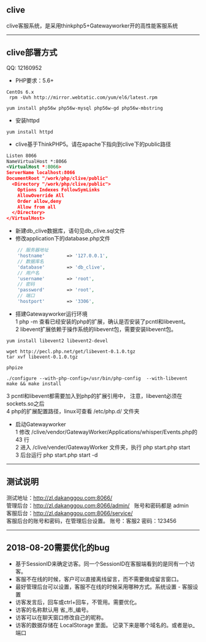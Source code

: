 ## clive
clive客服系统，是采用thinkphp5+Gatewayworker开的高性能客服系统  

***
## clive部署方式
QQ: 12160952     
* PHP要求：5.6+    

```text
CentOs 6.x
 rpm -Uvh http://mirror.webtatic.com/yum/el6/latest.rpm  

yum install php56w php56w-mysql php56w-gd php56w-mbstring 

```

* 安装httpd      
```text
yum install httpd
```


* clive基于ThinkPHP5。请在apache下指向到clive下的public路径

```xml
Listen 8066
NameVirtualHost *:8066
<VirtualHost *:8066>
ServerName localhost:8066
DocumentRoot "/work/php/clive/public"
  <Directory "/work/php/clive/public">
    Options Indexes FollowSymLinks
    AllowOverride All
    Order allow,deny
    Allow from all
  </Directory>
</VirtualHost>
```

* 新建db_clive数据库，语句见db_clive.sql文件
* 修改application下的database.php文件
```php
    // 服务器地址
    'hostname'        => '127.0.0.1',
    // 数据库名
    'database'        => 'db_clive',
    // 用户名
    'username'        => 'root',
    // 密码
    'password'        => 'root',
    // 端口
    'hostport'        => '3306',
```

* 搭建Gatewayworker运行环境    
1 php -m 查看已经安装的php的扩展，确认是否安装了pcntl和libevent。   
2 libevent扩展依赖于操作系统的libevent包，需要安装libevent包。
```text
yum install libevent2 libevent2-devel

wget http://pecl.php.net/get/libevent-0.1.0.tgz
tar xvf libevent-0.1.0.tgz

phpize

./configure --with-php-config=/usr/bin/php-config  --with-libevent
make && make install
```
3 pcntl和libevent都需要加入到php的扩展引用中， 注意，libevent必须在sockets.so之后    
4 php的扩展配置路径，linux可查看 /etc/php.d/ 文件夹    


* 启动Gatewayworker   
1 修改 /clive/vendor/GatewayWorker/Applications/whisper/Events.php的 43 行  
2 进入 /clive/vender/GatewayWorker 文件夹，执行 php start.php start   
3 后台运行  php start.php start -d  



***  
## 测试说明
测试地址：http://zl.dakanggou.com:8066/ <br>
管理后台：http://zl.dakanggou.com:8066/admin/ &nbsp;&nbsp;账号和密码都是  admin<br>
客服后台：http://zl.dakanggou.com:8066/service/ <br>
客服后台的账号和密码，在管理后台设置。  账号：客服2  密码：123456

***
## 2018-08-20需要优化的bug
* 基于SessionID来确定访客。同一个SessionID在客服端看到的是同有一个访客。
* 客服不在线的时候，客户可以直接离线留言，而不需要做成留言窗口。 
* 最好管理后台可以设置，客服不在线的时候采用哪种方式。系统设置 - 客服设置
* 访客发言后，回车或ctrl+回车，不管用。需要优化。
* 访客的名称默认用 省_市_编号。
* 访客可以在聊天窗口修改自己的昵称。
* 访客的数据存储在 LocalStorage 里面。 记录下来是哪个域名的。或者是ip_端口
